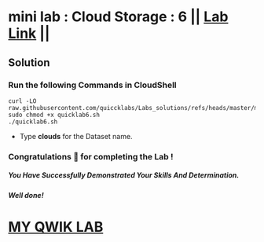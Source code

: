 # mini lab : Cloud Storage : 6 || [Lab Link](https://www.cloudskillsboost.google/games/5702/labs/36443) ||

## Solution

### Run the following Commands in CloudShell

```
curl -LO raw.githubusercontent.com/quiccklabs/Labs_solutions/refs/heads/master/mini%20lab/quicklab6.sh
sudo chmod +x quicklab6.sh
./quicklab6.sh
```

* Type **clouds** for the Dataset name.

### Congratulations 🎉 for completing the Lab !

##### *You Have Successfully Demonstrated Your Skills And Determination.*

#### *Well done!*

# [MY QWIK LAB](https://www.youtube.com/@MyQwiklab)
